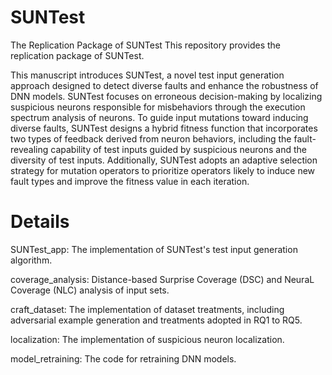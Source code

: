 # SUNTest
The Replication Package of SUNTest
This repository provides the replication package of SUNTest.

This manuscript introduces SUNTest, a novel test input generation approach designed to detect diverse faults and enhance the robustness of DNN models. SUNTest focuses on erroneous decision-making by localizing suspicious neurons responsible for misbehaviors through the execution spectrum analysis of neurons. To guide input mutations toward inducing diverse faults, SUNTest designs a hybrid fitness function that incorporates two types of feedback derived from neuron behaviors, including the fault-revealing capability of test inputs guided by suspicious neurons and the diversity of test inputs. Additionally, SUNTest adopts an adaptive selection strategy for mutation operators to prioritize operators likely to induce new fault types and improve the fitness value in each iteration.

# Details

SUNTest_app: The implementation of SUNTest's test input generation algorithm.

coverage_analysis: Distance-based Surprise Coverage (DSC) and NeuraL Coverage (NLC) analysis of input sets.

craft_dataset: The implementation of dataset treatments, including adversarial example generation and treatments adopted in RQ1 to RQ5.

localization: The implementation of suspicious neuron localization.

model_retraining: The code for retraining DNN models.
